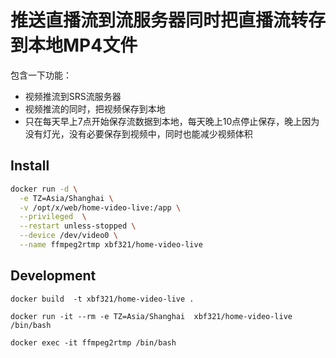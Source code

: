 # 推送直播流到流服务器同时把直播流转存到本地MP4文件

包含一下功能：

* 视频推流到SRS流服务器
* 视频推流的同时，把视频保存到本地
* 只在每天早上7点开始保存流数据到本地，每天晚上10点停止保存，晚上因为没有灯光，没有必要保存到视频中，同时也能减少视频体积

## Install

```bash
docker run -d \
  -e TZ=Asia/Shanghai \
  -v /opt/x/web/home-video-live:/app \
  --privileged  \
  --restart unless-stopped \
  --device /dev/video0 \
  --name ffmpeg2rtmp xbf321/home-video-live
```

## Development

```
docker build  -t xbf321/home-video-live .

docker run -it --rm -e TZ=Asia/Shanghai  xbf321/home-video-live /bin/bash

docker exec -it ffmpeg2rtmp /bin/bash
```